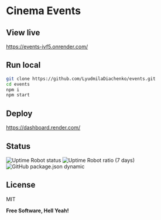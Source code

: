 # Cinema Events 

## View live

https://events-ivf5.onrender.com/

## Run local

```sh
git clone https://github.com/LyudmilaDiachenko/events.git
cd events
npm i
npm start
```

## Deploy

https://dashboard.render.com/

## Status

![Uptime Robot status](https://img.shields.io/uptimerobot/status/m796944405-1c3dcfc9f081b5e0583f0105)
![Uptime Robot ratio (7 days)](https://img.shields.io/uptimerobot/ratio/7/m796944405-1c3dcfc9f081b5e0583f0105)
![GitHub package.json dynamic](https://img.shields.io/github/package-json/version/LyudmilaDiachenko/events)


## License

MIT

**Free Software, Hell Yeah!**